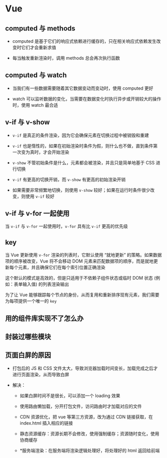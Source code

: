 # Vue

## computed 与 methods

- computed 是基于它们的响应式依赖进行缓存的，只在相关响应式依赖发生改变时它们才会重新求值

- 每当触发重新渲染时，调用 methods 总会再次执行函数

## computed 与 watch

- 当我们有一些数据需要随着其它数据变动而变动时，使用 computed 更好

- watch 可以监听数据的变化，当需要在数据变化时执行异步或开销较大的操作时，使用 watch 最合适

## v-if 与 v-show

- `v-if` 是真正的条件渲染，因为它会确保元素在切换过程中被销毁和重建

- `v-if` 也是惰性的，如果在初始渲染时条件为假，则什么也不做，直到条件第一次变为真时，才会开始渲染

- `v-show` 不管初始条件是什么，元素都会被渲染，并且只是简单地基于 CSS 进行切换

- `v-if` 有更高的切换开销，而 `v-show` 有更高的初始渲染开销

- 如果需要非常频繁地切换，则使用 `v-show` 较好；如果在运行时条件很少改变，则使用 `v-if` 较好

## v-if 与 v-for 一起使用

当 `v-if` 与 `v-for` 一起使用时，`v-for` 具有比 `v-if` 更高的优先级

## key

当 Vue 更新使用 `v-for` 渲染的列表时，它默认使用 “就地更新” 的策略。如果数据项的顺序被改变，Vue 将不会移动 DOM 元素来匹配数据项的顺序，而是就地更新每个元素，并且确保它们在每个索引位置正确渲染

这个默认的模式是高效的，但是只适用于不依赖子组件状态或临时 DOM 状态 (例如：表单输入值) 的列表渲染输出

为了让 Vue 能够跟踪每个节点的身份，从而复用和重新排序现有元素，我们需要为每项提供一个唯一的 `key`

## 用的组件库实现不了怎么办



## 封装过哪些模块



## 页面白屏的原因

- 打包后的 JS 和 CSS 文件太大，导致浏览器加载时间变长，加载完成之后才进行页面渲染，从而导致白屏

- 解决：

  - 如果白屏时间不是很长，可以添加一个 loading 效果
  
  - 使用路由懒加载，分开打包文件，访问路由时才加载对应的文件
  
  - CDN 资源优化，把 vue 等第三方资源，改为通过 CDN 链接获取，在 index.html 插入相应的链接
  
  - 静态资源缓存：资源长期不会修改，使用强制缓存；资源随时变化，使用协商缓存
  
  - *服务端渲染：在服务端将渲染逻辑处理好，将处理好的 html 返回给前端
